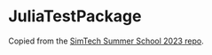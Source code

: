 # JuliaTestPackage

Copied from the [SimTech Summer School 2023 repo](https://github.com/s-ccs/summerschool_simtech_2023/tree/main/material/2_tue/testing).
